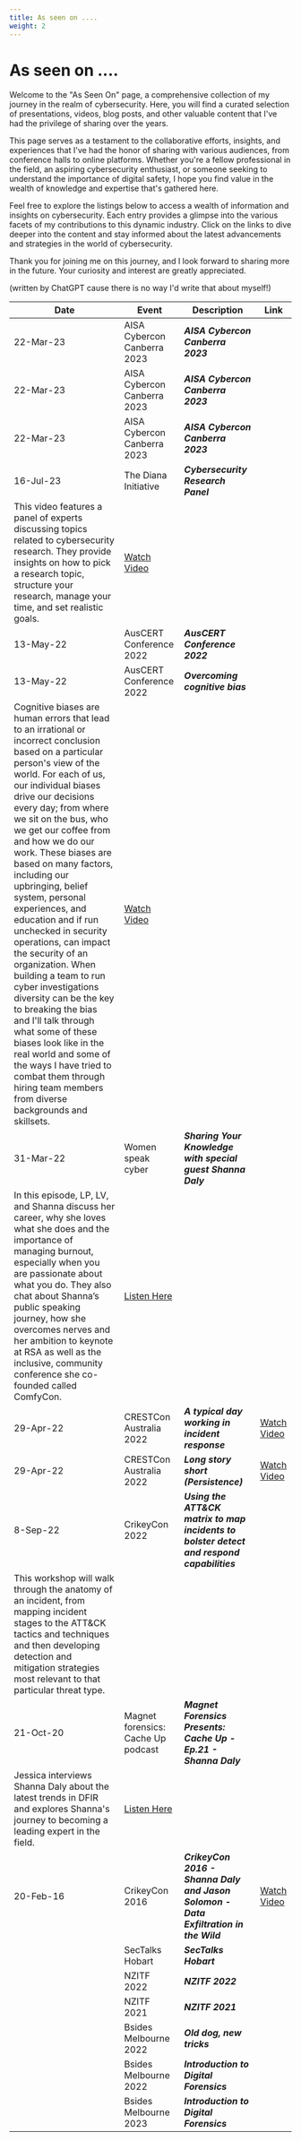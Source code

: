 ```yaml
---
title: As seen on ....
weight: 2
---
```


# As seen on ....

Welcome to the "As Seen On" page, a comprehensive collection of my journey in the realm of cybersecurity. Here, you will find a curated selection of presentations, videos, blog posts, and other valuable content that I've had the privilege of sharing over the years.

This page serves as a testament to the collaborative efforts, insights, and experiences that I've had the honor of sharing with various audiences, from conference halls to online platforms. Whether you're a fellow professional in the field, an aspiring cybersecurity enthusiast, or someone seeking to understand the importance of digital safety, I hope you find value in the wealth of knowledge and expertise that's gathered here.

Feel free to explore the listings below to access a wealth of information and insights on cybersecurity. Each entry provides a glimpse into the various facets of my contributions to this dynamic industry. Click on the links to dive deeper into the content and stay informed about the latest advancements and strategies in the world of cybersecurity.

Thank you for joining me on this journey, and I look forward to sharing more in the future. Your curiosity and interest are greatly appreciated.

(written by ChatGPT cause there is no way I'd write that about myself!)

| Date       | Event                             | Description                                   | Link                                                                                                     |
|------------|-----------------------------------|--------------------------------------------|----------------------------------------------------------------------------------------------------------|
| 22-Mar-23 | AISA Cybercon Canberra 2023 | **_AISA Cybercon Canberra 2023_** |
| 22-Mar-23 | AISA Cybercon Canberra 2023 | **_AISA Cybercon Canberra 2023_** |
| 22-Mar-23 | AISA Cybercon Canberra 2023 | **_AISA Cybercon Canberra 2023_** |
| 16-Jul-23 | The Diana Initiative | **_Cybersecurity Research Panel_** 
This video features a panel of experts discussing topics related to cybersecurity research. They provide insights on how to pick a research topic, structure your research, manage your time, and set realistic goals. | [Watch Video](https://youtu.be/_SwOxK3T1gg?si=EwoVqQMvHhT2ActD) |
| 13-May-22 | AusCERT Conference 2022 | **_AusCERT Conference 2022_** |
| 13-May-22 | AusCERT Conference 2022 | **_Overcoming cognitive bias_** 
Cognitive biases are human errors that lead to an irrational or incorrect conclusion based on a particular person's view of the world. For each of us, our individual biases drive our decisions every day; from where we sit on the bus, who we get our coffee from and how we do our work. These biases are based on many factors, including our upbringing, belief system, personal experiences, and education and if run unchecked in security operations, can impact the security of an organization. When building a team to run cyber investigations diversity can be the key to breaking the bias and I'll talk through what some of these biases look like in the real world and some of the ways I have tried to combat them through hiring team members from diverse backgrounds and skillsets. | [Watch Video](https://youtu.be/X7e8weJ2p5I?si=_tJFhxHv94alwKXE) |
| 31-Mar-22 | Women speak cyber | **_Sharing Your Knowledge with special guest Shanna Daly_** 
In this episode, LP, LV, and Shanna discuss her career, why she loves what she does and the importance of managing burnout, especially when you are passionate about what you do. They also chat about Shanna’s public speaking journey, how she overcomes nerves and her ambition to keynote at RSA as well as the inclusive, community conference she co-founded called ComfyCon. | [Listen Here](https://omny.fm/shows/women-speak-cyber/sharing-your-knowledge-with-special-guest-shanna-d) |
| 29-Apr-22 | CRESTCon Australia 2022 | **_A typical day working in incident response_** | [Watch Video](https://youtu.be/wqp1wgLnLAk?si=cEPgNu_auMYEDrT_) |
| 29-Apr-22 | CRESTCon Australia 2022 | **_Long story short (Persistence)_** | [Watch Video](https://youtu.be/TdjTFNiHjJU?si=Lgb4cUHlDriI9Vuv) |
| 8-Sep-22  | CrikeyCon 2022 | **_Using the ATT&CK matrix to map incidents to bolster detect and respond capabilities_** 
This workshop will walk through the anatomy of an incident, from mapping incident stages to the ATT&CK tactics and techniques and then developing detection and mitigation strategies most relevant to that particular threat type. | |
| 21-Oct-20 | Magnet forensics: Cache Up podcast | **_Magnet Forensics Presents: Cache Up - Ep.21 - Shanna Daly_** 
Jessica interviews Shanna Daly about the latest trends in DFIR and explores Shanna's journey to becoming a leading expert in the field. | [Listen Here](https://www.youtube.com/live/LsJARwXDDR4?si=gOaZt86dCOwYWvv_) |
| 20-Feb-16 | CrikeyCon 2016 | **_CrikeyCon 2016 - Shanna Daly and Jason Solomon - Data Exfiltration in the Wild_** | [Watch Video](https://youtu.be/RNP3sDS1WKk?si=SyI_5xcwG6eC3dB6) |
|            | SecTalks Hobart | **_SecTalks Hobart_** | |
|            | NZITF 2022 | **_NZITF 2022_** | |
|            | NZITF 2021 | **_NZITF 2021_** | |
|            | Bsides Melbourne 2022 | **_Old dog, new tricks_** | |
|            | Bsides Melbourne 2022 | **_Introduction to Digital Forensics_** | |
|            | Bsides Melbourne 2023 | **_Introduction to Digital Forensics_** | |

